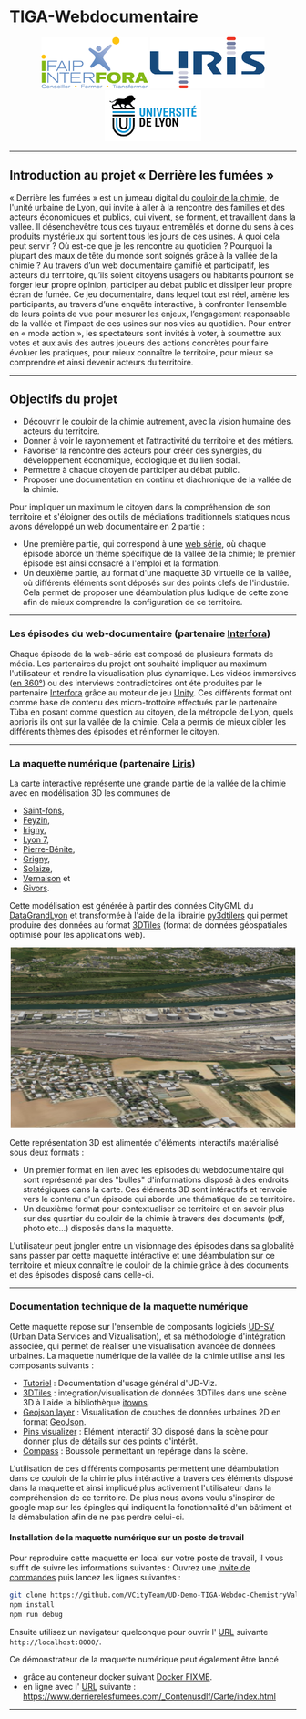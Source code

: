 # TIGA-Webdocumentaire

<p align="center">
  <img src="documents/pictures/interfora.png" alt="Home" height="90"/>
  <img src="documents/pictures/liris.png" alt="Home" height="90"/>
  <img src="documents/pictures/udl.png" alt="Home" height="90"/>
</p>

***

## Introduction au projet « Derrière les fumées »

« Derrière les fumées » est un jumeau digital du
[couloir de la chimie](https://fr.wikipedia.org/wiki/Vall%C3%A9e_de_la_chimie),
de l'unité urbaine de Lyon, qui invite à aller à la rencontre des familles et
des acteurs économiques et publics, qui vivent, se forment, et travaillent dans
la vallée.
Il désenchevêtre tous ces tuyaux entremêlés et donne du sens à ces produits
mystérieux qui sortent tous les jours de ces usines. A quoi cela peut servir ?
Où est-ce que je les rencontre au quotidien ? Pourquoi la plupart des maux de
tête du monde sont soignés grâce à la vallée de la chimie ? Au travers d’un
web documentaire gamifié et participatif, les acteurs du territoire, qu’ils
soient citoyens usagers ou habitants pourront se forger leur propre opinion,
participer au débat public et dissiper leur propre écran de fumée.
Ce jeu documentaire, dans lequel tout est réel, amène les participants,
au travers d’une enquête interactive, à confronter l’ensemble de leurs points
de vue pour mesurer les enjeux, l’engagement responsable de la vallée et
l’impact de ces usines sur nos vies au quotidien.
Pour entrer en « mode action », les spectateurs sont invités à voter, à
soumettre aux votes et aux avis des autres joueurs des actions concrètes pour faire évoluer les pratiques, pour mieux connaître le territoire, pour mieux se comprendre et ainsi devenir acteurs du territoire.

***

## Objectifs du projet

* Découvrir le couloir de la chimie autrement, avec la vision humaine des acteurs du territoire.
* Donner à voir le rayonnement et l’attractivité du territoire et des métiers.
* Favoriser la rencontre des acteurs pour créer des synergies, du développement économique, écologique et du lien social.
* Permettre à chaque citoyen de participer au débat public.
* Proposer une documentation en continu et diachronique de la vallée de la chimie.

Pour impliquer un maximum le citoyen dans la compréhension de son territoire et s'éloigner des outils de médiations traditionnels statiques nous avons développé un web documentaire en 2 partie :

* Une première partie, qui correspond à une
  [web série](https://fr.wikipedia.org/wiki/Web-s%C3%A9rie), où chaque épisode
  aborde un thème spécifique de la vallée de la chimie; le premier épisode
  est ainsi consacré à l'emploi et la formation.
* Un deuxième partie, au format d'une maquette 3D virtuelle de la vallée, où
  différents éléments sont déposés sur des points clefs de l'industrie. Cela
  permet de proposer une déambulation plus ludique de cette zone afin de mieux
  comprendre la configuration de ce territoire.

***

### Les épisodes du web-documentaire (partenaire [Interfora](https://www.interfora-ifaip.fr/))

Chaque épisode de la web-série est composé de plusieurs formats de média.
Les partenaires du projet ont souhaité impliquer au maximum l'utilisateur et
rendre la visualisation plus dynamique.
Les vidéos immersives
([en 360°](https://fr.wikipedia.org/wiki/Vid%C3%A9o_immersive)) ou des interviews contradictoires ont été produites par le partenaire
[Interfora](https://www.interfora-ifaip.fr/)
grâce au moteur de jeu
[Unity](https://fr.wikipedia.org/wiki/Unity_(moteur_de_jeu)).
Ces différents format ont comme base de contenu des micro-trottoire effectués par le partenaire Tùba en posant comme question au citoyen, de la métropole de Lyon, quels aprioris ils ont sur la vallée de la chimie. Cela a permis de mieux cibler les différents thèmes des épisodes et réinformer le citoyen.

***

### La maquette numérique (partenaire [Liris](https://liris.cnrs.fr/))

La carte interactive représente une grande partie de la vallée de la chimie
avec en modélisation 3D les communes de

* [Saint-fons](https://fr.wikipedia.org/wiki/Saint-Fons),
* [Feyzin](https://fr.wikipedia.org/wiki/Feyzin),
* [Irigny](https://fr.wikipedia.org/wiki/Irigny),
* [Lyon 7](https://fr.wikipedia.org/wiki/7e_arrondissement_de_Lyon),
* [Pierre-Bénite](https://fr.wikipedia.org/wiki/Pierre-B%C3%A9nite),
* [Grigny](https://fr.wikipedia.org/wiki/Grigny_(m%C3%A9tropole_de_Lyon)),
* [Solaize](https://fr.wikipedia.org/wiki/Solaize),
* [Vernaison](https://fr.wikipedia.org/wiki/Vernaison) et
* [Givors](https://fr.wikipedia.org/wiki/Givors).

Cette modélisation est générée à partir des données CityGML du
[DataGrandLyon](https://data.grandlyon.com/jeux-de-donnees/maquettes-3d-texturees-2018-communes-metropole-lyon/donnees)
et transformée à l'aide de la librairie
[py3dtilers](https://github.com/VCityTeam/py3dtilers)
qui permet produire des données au format
[3DTiles](https://github.com/CesiumGS/3d-tiles/blob/main/README.md)
(format de données géospatiales optimisé pour les applications web).

<p align="center">
  <img src="doc/img/maquette.PNG" alt="Home" width="500"/>
</p>

Cette représentation 3D est alimentée d'éléments interactifs matérialisé sous deux formats :
* Un premier format en lien avec les episodes du webdocumentaire qui sont représenté par des "bulles" d'informations disposé à des endroits stratégiques dans la carte. Ces éléments 3D sont intéractifs et renvoie vers le contenu d'un épisode qui aborde une thématique de ce territoire.
* Un deuxième format pour contextualiser ce territoire et en savoir plus sur des quartier du couloir de la chimie à travers des documents (pdf, photo etc...) disposés dans la maquette.


L'utilisateur peut jongler entre un visionnage des épisodes dans sa globalité sans passer par cette maquette intéractive et une déambulation sur ce territoire et mieux connaître le couloir de la chimie grâce à des documents et des épisodes disposé dans celle-ci.

***

### Documentation technique de la maquette numérique

Cette maquette repose sur l'ensemble de composants logiciels
[UD-SV](https://github.com/VCityTeam/UD-SV)
(Urban Data Services and Vizualisation), et sa méthodologie d'intégration
associée, qui permet de réaliser une visualisation avancée de données urbaines.
La maquette numérique de la vallée de la chimie utilise ainsi
les composants suivants :

* [Tutoriel](https://github.com/VCityTeam/UD-Viz/blob/aecb5e71d17532af8d25b21c6a08addb585acc57/docs/static/Doc/User/ContributeData.md) : Documentation d'usage général d'UD-Viz.
* [3DTiles](https://github.com/VCityTeam/UD-Viz/blob/master/src/Components/3DTiles/Docs/TilesManager.md) : integration/visualisation de données 3DTiles dans une scène 3D à l'aide la bibliothèque [itowns](http://www.itowns-project.org/).
* [Geojson layer](https://github.com/VCityTeam/UD-Demo-DatAgora-Vegetalisation-PartDieu/blob/master/ud-viz-context/BaseDemo.js#L664) :
  Visualisation de couches de données urbaines 2D en format [GeoJson](https://fr.wikipedia.org/wiki/GeoJSON).
* [Pins visualizer](doc/PinsDoc.md) : Elément interactif 3D disposé dans la scène pour donner plus de détails sur des points d'intérêt.
* [Compass](doc/PinsDoc.md) : Boussole permettant un repérage dans la scène.

L'utilisation de ces différents composants permettent une déambulation dans ce couloir de la chimie plus intéractive à travers ces éléments disposé dans la maquette et ainsi impliqué plus activement l'utilisateur dans la compréhension de ce territoire.
De plus nous avons voulu s'inspirer de google map sur les épingles qui indiquent la fonctionnalité d'un bâtiment et la démabulation afin de ne pas perdre celui-ci.

#### Installation de la maquette numérique sur un poste de travail
Pour reproduire cette maquette en local sur votre poste de travail, il vous suffit de suivre les informations suivantes : 
Ouvrez une
[invite de commandes](https://fr.wikipedia.org/wiki/Cmd)
puis lancez les lignes suivantes :

```bash
git clone https://github.com/VCityTeam/UD-Demo-TIGA-Webdoc-ChemistryValley.git
npm install
npm run debug     
```

Ensuite utilisez un navigateur quelconque pour ouvrir l'
[URL](https://fr.wikipedia.org/wiki/Uniform_Resource_Locator) suivante
`http://localhost:8000/`.

Ce démonstrateur de la maquette numérique peut également être lancé

* grâce au conteneur docker suivant [Docker FIXME]().
* en ligne avec l'
  [URL](https://fr.wikipedia.org/wiki/Uniform_Resource_Locator)
  suivante :
  <https://www.derrierelesfumees.com/_Contenusdlf/Carte/index.html>

***
